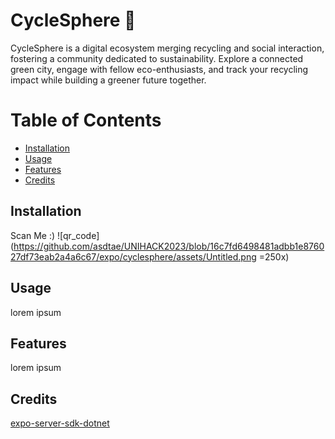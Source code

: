 <h1> CycleSphere 💚</h1>

CycleSphere is a digital ecosystem merging recycling and social interaction, fostering a community dedicated to sustainability. Explore a connected green city, engage with fellow eco-enthusiasts, and track your recycling impact while building a greener future together.

<h1> Table of Contents </h1>

- [Installation](#installation)
- [Usage](#usage)
- [Features](#features)
- [Credits](#credits)

## Installation

Scan Me :)
![qr_code](https://github.com/asdtae/UNIHACK2023/blob/16c7fd6498481adbb1e876027df73eab2a4a6c67/expo/cyclesphere/assets/Untitled.png =250x)


## Usage

lorem ipsum

## Features

lorem ipsum

## Credits

[expo-server-sdk-dotnet](https://github.com/glyphard/expo-server-sdk-dotnet.git)
